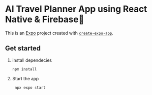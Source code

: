 # AI Travel Planner App using React Native & Firebase👋

This is an [Expo](https://expo.dev) project created with [`create-expo-app`](https://www.npmjs.com/package/create-expo-app).

## Get started

1. install dependecies
   
   ```bash
   npm install
   ```

3. Start the app

   ```bash
    npx expo start
   ```

